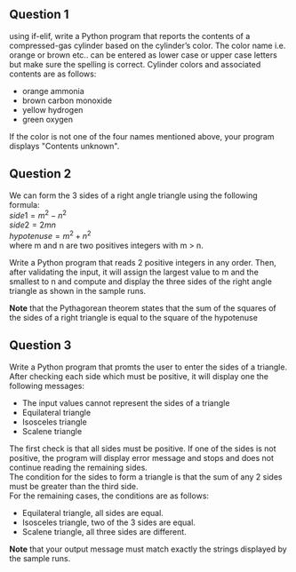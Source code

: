## Question 1
using if-elif, write a Python program that reports the contents of a compressed-gas cylinder based on the cylinder’s color. The color name i.e. orange or brown etc.. can be entered as lower case or upper case letters but make sure the spelling is correct. 
Cylinder colors and associated contents are as follows:

- orange ammonia
- brown carbon monoxide
- yellow hydrogen
- green oxygen

If the color is not one of the four names mentioned above, your program displays "Contents unknown".

## Question 2
We can form the 3 sides of a right angle triangle using the following formula:<br>
$side1=m^2-n^2$<br>
$side2=2mn$<br>
$hypotenuse=m^2+n^2$<br>
where m and n are two positives integers with m > n.

Write a Python program that reads 2 positive integers in any order.  Then, after validating the input, it will assign the largest value to m and the smallest to n and compute and display the three sides of the right angle triangle as shown in the sample runs.

**Note** that the Pythagorean theorem states that the sum of the squares of the sides of
a right triangle is equal to the square of the hypotenuse

## Question 3
Write a Python program that promts the user to enter the sides of a triangle. After checking each side which must be positive, it will display one the following messages:
- The input values cannot represent the sides of a triangle
- Equilateral triangle
- Isosceles triangle
- Scalene triangle 

The first check is that all sides must be positive. If one of the sides is not positive, the program will display error message and stops and does not continue reading the remaining sides.<br> 
The condition for the sides to form a triangle is that the sum of any 2 sides must be greater than the third side.<br>
For the remaining cases, the conditions are as follows:<br>
- Equilateral triangle, all sides are equal.
- Isosceles triangle, two of the 3 sides are equal.
- Scalene triangle, all three sides are different.

**Note** that your output message must match exactly the strings displayed by the sample runs. 
